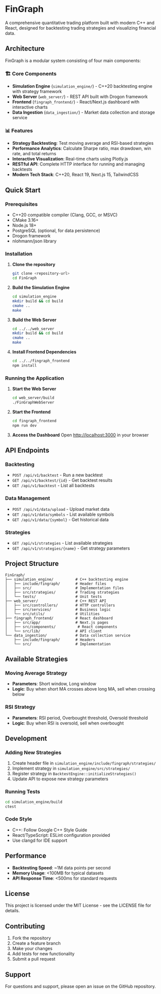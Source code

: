 # FinGraph

A comprehensive quantitative trading platform built with modern C++ and React, designed for backtesting trading strategies and visualizing financial data.

## Architecture

FinGraph is a modular system consisting of four main components:

### 🏗️ Core Components

- **Simulation Engine** (`simulation_engine/`) - C++20 backtesting engine with strategy framework
- **Web Server** (`web_server/`) - REST API built with Drogon framework
- **Frontend** (`fingraph_frontend/`) - React/Next.js dashboard with interactive charts
- **Data Ingestion** (`data_ingestion/`) - Market data collection and storage service

### 📊 Features

- **Strategy Backtesting**: Test moving average and RSI-based strategies
- **Performance Analytics**: Calculate Sharpe ratio, max drawdown, win rate, and total returns
- **Interactive Visualization**: Real-time charts using Plotly.js
- **RESTful API**: Complete HTTP interface for running and managing backtests
- **Modern Tech Stack**: C++20, React 19, Next.js 15, TailwindCSS

## Quick Start

### Prerequisites

- C++20 compatible compiler (Clang, GCC, or MSVC)
- CMake 3.16+
- Node.js 18+
- PostgreSQL (optional, for data persistence)
- Drogon framework
- nlohmann/json library

### Installation

1. **Clone the repository**
   ```bash
   git clone <repository-url>
   cd FinGraph
   ```

2. **Build the Simulation Engine**
   ```bash
   cd simulation_engine
   mkdir build && cd build
   cmake ..
   make
   ```

3. **Build the Web Server**
   ```bash
   cd ../../web_server
   mkdir build && cd build
   cmake ..
   make
   ```

4. **Install Frontend Dependencies**
   ```bash
   cd ../../fingraph_frontend
   npm install
   ```

### Running the Application

1. **Start the Web Server**
   ```bash
   cd web_server/build
   ./FinGraphWebServer
   ```

2. **Start the Frontend**
   ```bash
   cd fingraph_frontend
   npm run dev
   ```

3. **Access the Dashboard**
   Open [http://localhost:3000](http://localhost:3000) in your browser

## API Endpoints

### Backtesting
- `POST /api/v1/backtest` - Run a new backtest
- `GET /api/v1/backtest/{id}` - Get backtest results
- `GET /api/v1/backtest` - List all backtests

### Data Management
- `POST /api/v1/data/upload` - Upload market data
- `GET /api/v1/data/symbols` - List available symbols
- `GET /api/v1/data/{symbol}` - Get historical data

### Strategies
- `GET /api/v1/strategies` - List available strategies
- `GET /api/v1/strategies/{name}` - Get strategy parameters

## Project Structure

```
FinGraph/
├── simulation_engine/          # C++ backtesting engine
│   ├── include/fingraph/       # Header files
│   ├── src/                    # Implementation files
│   ├── src/strategies/         # Trading strategies
│   └── tests/                  # Unit tests
├── web_server/                 # C++ REST API
│   ├── src/controllers/        # HTTP controllers
│   ├── src/services/           # Business logic
│   └── src/utils/              # Utilities
├── fingraph_frontend/          # React dashboard
│   ├── src/app/                # Next.js pages
│   ├── src/components/          # React components
│   └── src/lib/                # API client
└── data_ingestion/             # Data collection service
    ├── include/fingraph/       # Headers
    └── src/                    # Implementation
```

## Available Strategies

### Moving Average Strategy
- **Parameters**: Short window, Long window
- **Logic**: Buy when short MA crosses above long MA, sell when crossing below

### RSI Strategy
- **Parameters**: RSI period, Overbought threshold, Oversold threshold
- **Logic**: Buy when RSI is oversold, sell when overbought

## Development

### Adding New Strategies

1. Create header file in `simulation_engine/include/fingraph/strategies/`
2. Implement strategy in `simulation_engine/src/strategies/`
3. Register strategy in `BacktestEngine::initializeStrategies()`
4. Update API to expose new strategy parameters

### Running Tests

```bash
cd simulation_engine/build
ctest
```

### Code Style

- C++: Follow Google C++ Style Guide
- React/TypeScript: ESLint configuration provided
- Use clangd for IDE support

## Performance

- **Backtesting Speed**: ~1M data points per second
- **Memory Usage**: <100MB for typical datasets
- **API Response Time**: <500ms for standard requests

## License

This project is licensed under the MIT License - see the LICENSE file for details.

## Contributing

1. Fork the repository
2. Create a feature branch
3. Make your changes
4. Add tests for new functionality
5. Submit a pull request

## Support

For questions and support, please open an issue on the GitHub repository.